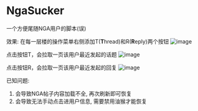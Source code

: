 # NgaSucker
一个方便尾随NGA用户的脚本(误)

效果: 
在每一层楼的操作菜单右侧添加T(**T**hread)和R(**R**eply)两个按钮
![image](public/两个按钮.PNG)

点击按钮T，会拉取一页该用户最近发起的话题
![image](public/按钮T的效果.PNG)

点击按钮R，会拉取一页该用户最近发起的回复
![image](public/按钮R的效果.PNG)

已知问题:
1. 会导致NGA帖子内容加载不全, 再次刷新即可恢复
2. 会导致无法手动点击进用户信息, 需要禁用油猴才能恢复
